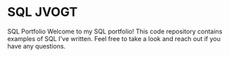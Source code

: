 # SQL JVOGT
SQL Portfolio
Welcome to my SQL portfolio! This code repository contains examples of SQL I've written. Feel free to take a look and reach out if you have any questions.
